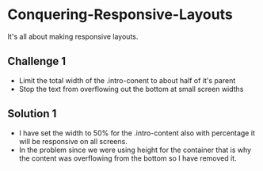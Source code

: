 # Conquering-Responsive-Layouts

It's all about making responsive layouts.

## Challenge 1

- Limit the total width of the .intro-conent to about half of it's parent
- Stop the text from overflowing out the bottom at small screen widths

## Solution 1

- I have set the width to 50% for the .intro-content also with percentage it will be responsive on all screens.
- In the problem since we were using height for the container that is why the content was overflowing from the bottom so I have removed it.
